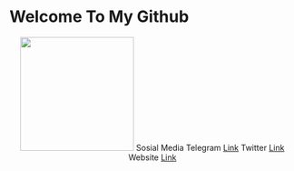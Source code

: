 # Welcome To My Github 
<p align="center">
  <img height="200" height="auto" src="https://avatars.githubusercontent.com/u/118631282?v=4"

 
| Sosial Media  | |
| :------------: | :------------: |
| Telegram | [Link](https://t.me/Li4rNft "Link")  |
| Twitter  | [Link](https://https://twitter.com/rivfandinft "Link")  |
| Website  | [Link](http://www.rivfandi_li4r.com "Link")  |
</p>
